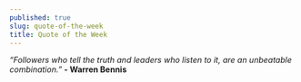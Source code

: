 ```yaml
---
published: true
slug: quote-of-the-week
title: Quote of the Week
---
```

_“Followers who tell the truth and leaders who listen to it, are an unbeatable combination.”_
**- Warren Bennis**
